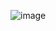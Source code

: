 ![image](https://user-images.githubusercontent.com/84337459/168427991-ec7d7d14-7638-4e3b-9efe-a43e9c6e7abf.jpg)
